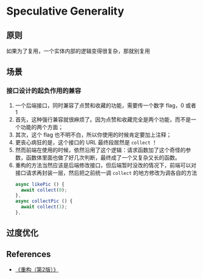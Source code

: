 # Speculative Generality


## 原则
如果为了复用，一个实体内部的逻辑变得很复杂，那就别复用


## 场景
### 接口设计的起负作用的兼容
1. 一个后端接口，同时兼容了点赞和收藏的功能，需要传一个数字 flag，0 或者 1
2. 首先，这种强行兼容就很麻烦了。因为点赞和收藏完全是两个功能，而不是一个功能的两个方面；
3. 其次，这个 flag 也不明不白，所以你使用的时候肯定要加上注释；
4. 更丧心病狂的是，这个接口的 URL 最终段居然是 `collect` ！
5. 然而前端在使用的时候，依然沿用了这个逻辑：请求函数加了这个奇怪的参数，函数体里面也做了好几次判断，最终成了一个又复杂又长的函数。
6. 重构的方法当然应该是后端修改接口，但后端暂时没改的情况下，前端可以对接口请求再封装一层，然后把之前统一调 `collect` 的地方修改为调各自的方法
    ```js
    async likePic () {
      await collect(0);
    },
    async collectPic () {
      await collect(1);
    },
    ```



## 过度优化


## References
* [《重构（第2版）》](https://book.douban.com/subject/33400354/)
